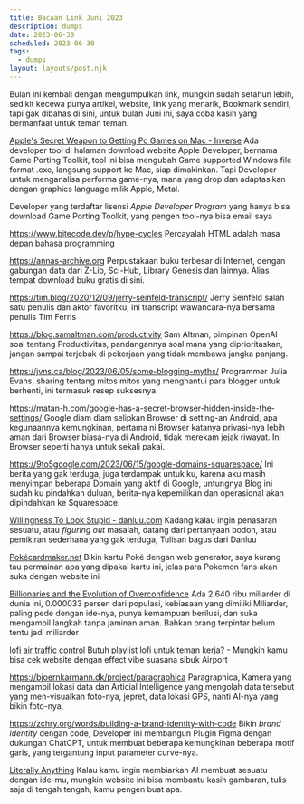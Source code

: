 ```yaml
---
title: Bacaan Link Juni 2023
description: dumps
date: 2023-06-30
scheduled: 2023-06-30
tags:
  - dumps
layout: layouts/post.njk
---
```


Bulan ini kembali dengan mengumpulkan link, mungkin sudah setahun lebih, sedikit kecewa punya artikel, website, link yang menarik, Bookmark sendiri, tapi gak dibahas di sini, untuk bulan Juni ini, saya coba kasih yang bermanfaat untuk teman teman.

[Apple's Secret Weapon to Getting Pc Games on Mac - Inverse](https://www.inverse.com/tech/mac-directx-12-game-porting-toolkit-pc-games) Ada developer tool di halaman download website Apple Developer, bernama Game Porting Toolkit, tool ini bisa mengubah Game supported Windows file format .exe, langsung support ke Mac, siap dimakinkan. Tapi Developer untuk menganalisa performa game-nya, mana yang drop dan adaptasikan dengan graphics language milik Apple, Metal.

Developer yang terdaftar lisensi *Apple Developer Program* yang hanya bisa download Game Porting Toolkit, yang pengen tool-nya bisa email saya

https://www.bitecode.dev/p/hype-cycles Percayalah HTML adalah masa depan bahasa programming

https://annas-archive.org Perpustakaan buku terbesar di Internet, dengan gabungan data dari Z-Lib, Sci-Hub, Library Genesis dan lainnya. Alias tempat download buku gratis di sini.

https://tim.blog/2020/12/09/jerry-seinfeld-transcript/ Jerry Seinfeld salah satu penulis dan aktor favoritku, ini transcript wawancara-nya bersama penulis Tim Ferris

https://blog.samaltman.com/productivity Sam Altman, pimpinan OpenAI soal tentang Produktivitas, pandangannya soal mana yang diprioritaskan, jangan sampai terjebak di pekerjaan yang tidak membawa jangka panjang.

https://jvns.ca/blog/2023/06/05/some-blogging-myths/ Programmer Julia Evans, sharing tentang mitos mitos yang menghantui para blogger untuk berhenti, ini termasuk resep suksesnya.

https://matan-h.com/google-has-a-secret-browser-hidden-inside-the-settings/ Google diam diam selipkan Browser di setting-an Android, apa kegunaannya kemungkinan, pertama ni Browser katanya privasi-nya lebih aman dari Browser biasa-nya di Android, tidak merekam jejak riwayat. Ini Browser seperti hanya untuk sekali pakai.

https://9to5google.com/2023/06/15/google-domains-squarespace/ Ini berita yang gak terduga, juga terdampak untuk ku, karena aku masih menyimpan beberapa Domain yang aktif di Google, untungnya Blog ini sudah ku pindahkan duluan, berita-nya kepemilikan dan operasional akan dipindahkan ke Squarespace.

[Willingness To Look Stupid - danluu.com](https://danluu.com/look-stupid/) Kadang kalau ingin penasaran sesuatu, atau *figuring out* masalah, datang dari pertanyaan bodoh, atau pemikiran sederhana yang gak terduga, Tulisan bagus dari Danluu

[Pokécardmaker.net](https://pokecardmaker.net) Bikin kartu Poké dengan web generator, saya kurang tau permainan apa yang dipakai kartu ini, jelas para Pokemon fans akan suka dengan website ini

[Billionaries and the Evolution of Overconfidence](https://www.forkingpaths.co/p/billionaires-and-the-evolution-of) Ada 2,640 ribu miliarder di dunia ini, 0.000033 persen dari populasi, kebiasaan yang dimiliki Miliarder, paling pede dengan ide-nya, punya kemampuan berilusi, dan suka mengambil langkah tanpa jaminan aman. Bahkan orang terpintar belum tentu jadi miliarder

[lofi air traffic control](https://lofiatc.com) Butuh playlist lofi untuk teman kerja? - Mungkin kamu bisa cek website dengan effect vibe suasana sibuk Airport

https://bjoernkarmann.dk/project/paragraphica Paragraphica, Kamera yang mengambil lokasi data dan Articial Intelligence yang mengolah data tersebut yang men-visualkan foto-nya, jepret, data lokasi GPS, nanti AI-nya yang bikin foto-nya.

https://zchry.org/words/building-a-brand-identity-with-code Bikin *brand identity* dengan code, Developer ini membangun Plugin Figma dengan dukungan ChatCPT, untuk membuat beberapa kemungkinan beberapa motif garis, yang tergantung input parameter curve-nya.

[Literally Anything](https://www.literallyanything.io/iterate) Kalau kamu ingin membiarkan AI membuat sesuatu dengan ide-mu, mungkin website ini bisa membantu kasih gambaran, tulis saja di tengah tengah, kamu pengen buat apa.

